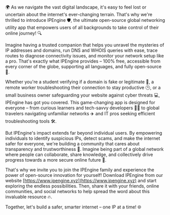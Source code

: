 🌍 As we navigate the vast digital landscape, it's easy to feel lost or uncertain about the internet's ever-changing terrain. That's why we're thrilled to introduce IPEngine 🛡️, the ultimate open-source global networking utility app that empowers users of all backgrounds to take control of their online journey! 🔍

Imagine having a trusted companion that helps you unravel the mysteries of IP addresses and domains, run DNS and WHOIS queries with ease, trace routes to diagnose connectivity issues, and monitor your network setup like a pro. That's exactly what IPEngine provides – 100% free, accessible from every corner of the globe, supporting all languages, and fully open-source 📡.

Whether you're a student verifying if a domain is fake or legitimate 🔎, a remote worker troubleshooting their connection to stay productive 🕒, or a small business owner safeguarding your website against cyber threats 💻, IPEngine has got you covered. This game-changing app is designed for everyone – from curious learners and tech-savvy developers 👩‍💻 to global travelers navigating unfamiliar networks ✈️ and IT pros seeking efficient troubleshooting tools 🛠️.

But IPEngine's impact extends far beyond individual users. By empowering individuals to identify suspicious IPs, detect scams, and make the internet safer for everyone, we're building a community that cares about transparency and trustworthiness 💯. Imagine being part of a global network where people can collaborate, share knowledge, and collectively drive progress towards a more secure online future 🚀.

That's why we invite you to join the IPEngine family and experience the power of open-source innovation for yourself! Download IPEngine from our website [https://www.ipengine.xyz](https://www.ipengine.xyz) and start exploring the endless possibilities. Then, share it with your friends, online communities, and social networks to help spread the word about this invaluable resource 🔥.

Together, let's build a safer, smarter internet – one IP at a time! 🌐